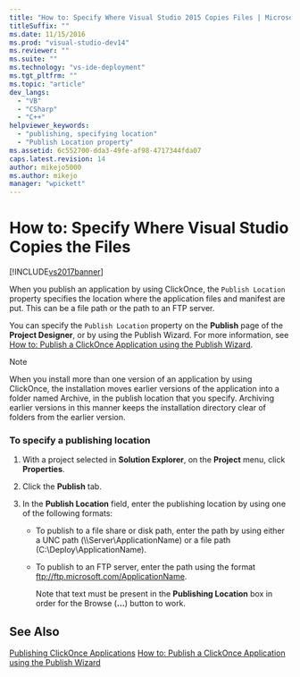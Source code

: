 ```yaml
---
title: "How to: Specify Where Visual Studio 2015 Copies Files | Microsoft Docs"
titleSuffix: ""
ms.date: 11/15/2016
ms.prod: "visual-studio-dev14"
ms.reviewer: ""
ms.suite: ""
ms.technology: "vs-ide-deployment"
ms.tgt_pltfrm: ""
ms.topic: "article"
dev_langs:
  - "VB"
  - "CSharp"
  - "C++"
helpviewer_keywords:
  - "publishing, specifying location"
  - "Publish Location property"
ms.assetid: 6c552700-dda3-49fe-af98-4717344fda07
caps.latest.revision: 14
author: mikejo5000
ms.author: mikejo
manager: "wpickett"
---
```

# How to: Specify Where Visual Studio Copies the Files
[!INCLUDE[vs2017banner](../includes/vs2017banner.md)]

When you publish an application by using ClickOnce, the `Publish Location` property specifies the location where the application files and manifest are put. This can be a file path or the path to an FTP server.

 You can specify the `Publish Location` property on the **Publish** page of the **Project Designer**, or by using the Publish Wizard. For more information, see [How to: Publish a ClickOnce Application using the Publish Wizard](../deployment/how-to-publish-a-clickonce-application-using-the-publish-wizard.md).

> [!NOTE]
>  When you install more than one version of an application by using ClickOnce, the installation moves earlier versions of the application into a folder named Archive, in the publish location that you specify. Archiving earlier versions in this manner keeps the installation directory clear of folders from the earlier version.

### To specify a publishing location

1. With a project selected in **Solution Explorer**, on the **Project** menu, click **Properties**.

2. Click the **Publish** tab.

3. In the **Publish Location** field, enter the publishing location by using one of the following formats:

   - To publish to a file share or disk path, enter the path by using either a UNC path (\\\Server\ApplicationName) or a file path (C:\Deploy\ApplicationName).

   - To publish to an FTP server, enter the path using the format ftp://ftp.microsoft.com/ApplicationName.

     Note that text must be present in the **Publishing Location** box in order for the Browse (**...**) button to work.

## See Also
 [Publishing ClickOnce Applications](../deployment/publishing-clickonce-applications.md)
 [How to: Publish a ClickOnce Application using the Publish Wizard](../deployment/how-to-publish-a-clickonce-application-using-the-publish-wizard.md)
